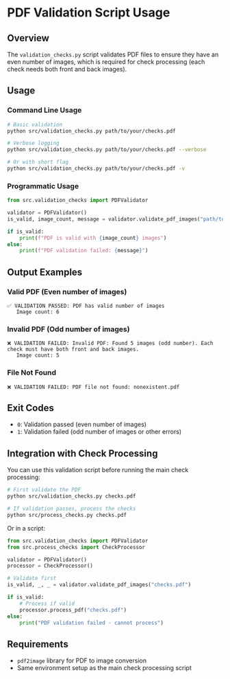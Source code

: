 # PDF Validation Script Usage

## Overview

The `validation_checks.py` script validates PDF files to ensure they have an even number of images, which is required for check processing (each check needs both front and back images).

## Usage

### Command Line Usage

```bash
# Basic validation
python src/validation_checks.py path/to/your/checks.pdf

# Verbose logging
python src/validation_checks.py path/to/your/checks.pdf --verbose

# Or with short flag
python src/validation_checks.py path/to/your/checks.pdf -v
```

### Programmatic Usage

```python
from src.validation_checks import PDFValidator

validator = PDFValidator()
is_valid, image_count, message = validator.validate_pdf_images("path/to/your/checks.pdf")

if is_valid:
    print(f"PDF is valid with {image_count} images")
else:
    print(f"PDF validation failed: {message}")
```

## Output Examples

### Valid PDF (Even number of images)
```
✅ VALIDATION PASSED: PDF has valid number of images
   Image count: 6
```

### Invalid PDF (Odd number of images)
```
❌ VALIDATION FAILED: Invalid PDF: Found 5 images (odd number). Each check must have both front and back images.
   Image count: 5
```

### File Not Found
```
❌ VALIDATION FAILED: PDF file not found: nonexistent.pdf
```

## Exit Codes

- `0`: Validation passed (even number of images)
- `1`: Validation failed (odd number of images or other errors)

## Integration with Check Processing

You can use this validation script before running the main check processing:

```bash
# First validate the PDF
python src/validation_checks.py checks.pdf

# If validation passes, process the checks
python src/process_checks.py checks.pdf
```

Or in a script:

```python
from src.validation_checks import PDFValidator
from src.process_checks import CheckProcessor

validator = PDFValidator()
processor = CheckProcessor()

# Validate first
is_valid, _, _ = validator.validate_pdf_images("checks.pdf")

if is_valid:
    # Process if valid
    processor.process_pdf("checks.pdf")
else:
    print("PDF validation failed - cannot process")
```

## Requirements

- `pdf2image` library for PDF to image conversion
- Same environment setup as the main check processing script 